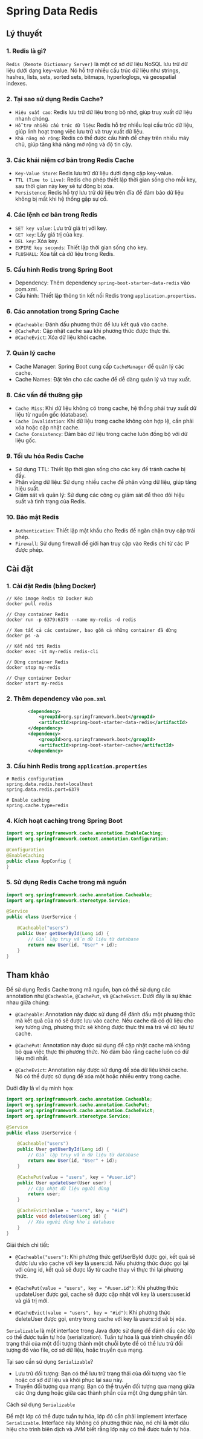 # Spring Data Redis

## Lý thuyết

### 1. Redis là gì?

`Redis (Remote Dictionary Server)` là một cơ sở dữ liệu NoSQL lưu trữ dữ liệu dưới dạng key-value. Nó hỗ trợ nhiều cấu trúc dữ liệu như strings, hashes, lists, sets, sorted sets, bitmaps, hyperloglogs, và geospatial indexes.

### 2. Tại sao sử dụng Redis Cache?

- `Hiệu suất cao`: Redis lưu trữ dữ liệu trong bộ nhớ, giúp truy xuất dữ liệu nhanh chóng.
- `Hỗ trợ nhiều cấu trúc dữ liệu`: Redis hỗ trợ nhiều loại cấu trúc dữ liệu, giúp linh hoạt trong việc lưu trữ và truy xuất dữ liệu.
- `Khả năng mở rộng`: Redis có thể được cấu hình để chạy trên nhiều máy chủ, giúp tăng khả năng mở rộng và độ tin cậy.

### 3. Các khái niệm cơ bản trong Redis Cache

- `Key-Value Store`: Redis lưu trữ dữ liệu dưới dạng cặp key-value.
- `TTL (Time to Live)`: Redis cho phép thiết lập thời gian sống cho mỗi key, sau thời gian này key sẽ tự động bị xóa.
- `Persistence`: Redis hỗ trợ lưu trữ dữ liệu trên đĩa để đảm bảo dữ liệu không bị mất khi hệ thống gặp sự cố.

### 4. Các lệnh cơ bản trong Redis

- `SET key value`: Lưu trữ giá trị với key.
- `GET key`: Lấy giá trị của key.
- `DEL key`: Xóa key.
- `EXPIRE key seconds`: Thiết lập thời gian sống cho key.
- `FLUSHALL`: Xóa tất cả dữ liệu trong Redis.

### 5. Cấu hình Redis trong Spring Boot

- Dependency: Thêm dependency `spring-boot-starter-data-redis` vào pom.xml.
- Cấu hình: Thiết lập thông tin kết nối Redis trong `application.properties`.

### 6. Các annotation trong Spring Cache

- `@Cacheable`: Đánh dấu phương thức để lưu kết quả vào cache.
- `@CachePut`: Cập nhật cache sau khi phương thức được thực thi.
- `@CacheEvict`: Xóa dữ liệu khỏi cache.

### 7. Quản lý cache

- Cache Manager: Spring Boot cung cấp `CacheManager` để quản lý các cache.
- Cache Names: Đặt tên cho các cache để dễ dàng quản lý và truy xuất.

### 8. Các vấn đề thường gặp

- `Cache Miss`: Khi dữ liệu không có trong cache, hệ thống phải truy xuất dữ liệu từ nguồn gốc (database).
- `Cache Invalidation`: Khi dữ liệu trong cache không còn hợp lệ, cần phải xóa hoặc cập nhật cache.
- `Cache Consistency`: Đảm bảo dữ liệu trong cache luôn đồng bộ với dữ liệu gốc.

### 9. Tối ưu hóa Redis Cache

- Sử dụng TTL: Thiết lập thời gian sống cho các key để tránh cache bị đầy.
- Phân vùng dữ liệu: Sử dụng nhiều cache để phân vùng dữ liệu, giúp tăng hiệu suất.
- Giám sát và quản lý: Sử dụng các công cụ giám sát để theo dõi hiệu suất và tình trạng của Redis.

### 10. Bảo mật Redis

- `Authentication`: Thiết lập mật khẩu cho Redis để ngăn chặn truy cập trái phép.
- `Firewall`: Sử dụng firewall để giới hạn truy cập vào Redis chỉ từ các IP được phép.

## Cài đặt

### 1. Cài đặt Redis (bằng Docker)

```docker
// Kéo image Redis từ Docker Hub
docker pull redis

// Chạy container Redis
docker run -p 6379:6379 --name my-redis -d redis

// Xem tất cả các container, bao gồm cả những container đã dừng
docker ps -a

// Kết nối tới Redis
docker exec -it my-redis redis-cli

// Dừng container Redis
docker stop my-redis

// Chạy container Docker
docker start my-redis
```

### 2. Thêm dependency vào `pom.xml`

```xml
		<dependency>
			<groupId>org.springframework.boot</groupId>
			<artifactId>spring-boot-starter-data-redis</artifactId>
		</dependency>
		<dependency>
			<groupId>org.springframework.boot</groupId>
			<artifactId>spring-boot-starter-cache</artifactId>
		</dependency>
```

### 3. Cấu hình Redis trong `application.properties`

```properties
# Redis configuration
spring.data.redis.host=localhost
spring.data.redis.port=6379

# Enable caching
spring.cache.type=redis
```

### 4. Kích hoạt caching trong Spring Boot

```java
import org.springframework.cache.annotation.EnableCaching;
import org.springframework.context.annotation.Configuration;

@Configuration
@EnableCaching
public class AppConfig {
}
```

### 5. Sử dụng Redis Cache trong mã nguồn

```java
import org.springframework.cache.annotation.Cacheable;
import org.springframework.stereotype.Service;

@Service
public class UserService {

    @Cacheable("users")
    public User getUserById(Long id) {
        // Giả lập truy vấn dữ liệu từ database
        return new User(id, "User" + id);
    }
}
```

## Tham khảo

Để sử dụng Redis Cache trong mã nguồn, bạn có thể sử dụng các annotation như `@Cacheable`, `@CachePut`, và `@CacheEvict`. Dưới đây là sự khác nhau giữa chúng:

- `@Cacheable`: Annotation này được sử dụng để đánh dấu một phương thức mà kết quả của nó sẽ được lưu vào cache. Nếu cache đã có dữ liệu cho key tương ứng, phương thức sẽ không được thực thi mà trả về dữ liệu từ cache.

- `@CachePut`: Annotation này được sử dụng để cập nhật cache mà không bỏ qua việc thực thi phương thức. Nó đảm bảo rằng cache luôn có dữ liệu mới nhất.

- `@CacheEvict`: Annotation này được sử dụng để xóa dữ liệu khỏi cache. Nó có thể được sử dụng để xóa một hoặc nhiều entry trong cache.

Dưới đây là ví dụ minh họa:

```java
import org.springframework.cache.annotation.Cacheable;
import org.springframework.cache.annotation.CachePut;
import org.springframework.cache.annotation.CacheEvict;
import org.springframework.stereotype.Service;

@Service
public class UserService {

    @Cacheable("users")
    public User getUserById(Long id) {
        // Giả lập truy vấn dữ liệu từ database
        return new User(id, "User" + id);
    }

    @CachePut(value = "users", key = "#user.id")
    public User updateUser(User user) {
        // Cập nhật dữ liệu người dùng
        return user;
    }

    @CacheEvict(value = "users", key = "#id")
    public void deleteUser(Long id) {
        // Xóa người dùng khỏi database
    }
}
```

Giải thích chi tiết:

- `@Cacheable("users")`: Khi phương thức getUserById được gọi, kết quả sẽ được lưu vào cache với key là users::id. Nếu phương thức được gọi lại với cùng id, kết quả sẽ được lấy từ cache thay vì thực thi lại phương thức.

- `@CachePut(value = "users", key = "#user.id")`: Khi phương thức updateUser được gọi, cache sẽ được cập nhật với key là users::user.id và giá trị mới.

- `@CacheEvict(value = "users", key = "#id")`: Khi phương thức deleteUser được gọi, entry trong cache với key là users::id sẽ bị xóa.

`Serializable` là một interface trong Java được sử dụng để đánh dấu các lớp có thể được tuần tự hóa (serialization). Tuần tự hóa là quá trình chuyển đổi trạng thái của một đối tượng thành một chuỗi byte để có thể lưu trữ đối tượng đó vào file, cơ sở dữ liệu, hoặc truyền qua mạng.

Tại sao cần sử dụng `Serializable`?

- Lưu trữ đối tượng: Bạn có thể lưu trữ trạng thái của đối tượng vào file hoặc cơ sở dữ liệu và khôi phục lại sau này.
- Truyền đối tượng qua mạng: Bạn có thể truyền đối tượng qua mạng giữa các ứng dụng hoặc giữa các thành phần của một ứng dụng phân tán.

Cách sử dụng `Serializable`

Để một lớp có thể được tuần tự hóa, lớp đó cần phải implement interface `Serializable`. Interface này không có phương thức nào, nó chỉ là một dấu hiệu cho trình biên dịch và JVM biết rằng lớp này có thể được tuần tự hóa.
